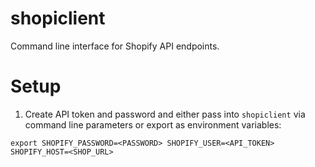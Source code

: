 # shopiclient

Command line interface for Shopify API endpoints.

# Setup

1. Create API token and password and either pass into `shopiclient` via command line parameters or export as environment variables:

``
export SHOPIFY_PASSWORD=<PASSWORD> SHOPIFY_USER=<API_TOKEN> SHOPIFY_HOST=<SHOP_URL>
``
